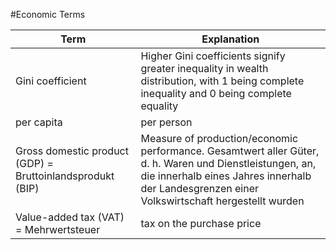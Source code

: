 

#Economic Terms


| Term | Explanation |
| -- | -- |
| Gini coefficient | Higher Gini coefficients signify greater inequality in wealth distribution, with 1 being complete inequality and 0 being complete equality |
| per capita | per person |
| Gross domestic product (GDP) = Bruttoinlandsprodukt (BIP) | Measure of production/economic performance. Gesamtwert aller Güter, d. h. Waren und Dienstleistungen, an, die innerhalb eines Jahres innerhalb der Landesgrenzen einer Volkswirtschaft hergestellt wurden |
| Value-added tax (VAT) = Mehrwertsteuer | tax on the purchase price |
